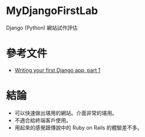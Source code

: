 # MyDjangoFirstLab
 Django (Python) 網站試作評估

# 參考文件
* [Writing your first Django app, part 1](https://docs.djangoproject.com/en/4.2/intro/tutorial01/)

# 結論
* 可以快速做出堪用的網站。介面非常的堪用。
* 不適合給終端客戶使用。
* 用起來的感覺跟傳說中的 Ruby on Rails 的體驗差不多。
